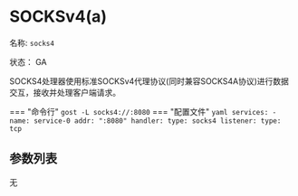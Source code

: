 # SOCKSv4(a)

名称: `socks4`

状态： GA

SOCKS4处理器使用标准SOCKSv4代理协议(同时兼容SOCKS4A协议)进行数据交互，接收并处理客户端请求。

=== "命令行"
    ```
	gost -L socks4://:8080
	```
=== "配置文件"
    ```yaml
	services:
	- name: service-0
	  addr: ":8080"
	  handler:
		type: socks4
	  listener:
		type: tcp
	```

## 参数列表

无